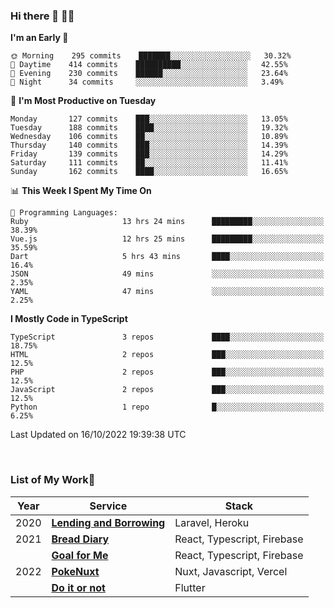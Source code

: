 ### Hi there 👋 🧑‍💻



<!--START_SECTION:waka-->
**I'm an Early 🐤** 

```text
🌞 Morning    295 commits    ███████░░░░░░░░░░░░░░░░░░   30.32% 
🌆 Daytime    414 commits    ██████████░░░░░░░░░░░░░░░   42.55% 
🌃 Evening    230 commits    ██████░░░░░░░░░░░░░░░░░░░   23.64% 
🌙 Night      34 commits     ░░░░░░░░░░░░░░░░░░░░░░░░░   3.49%

```
📅 **I'm Most Productive on Tuesday** 

```text
Monday       127 commits    ███░░░░░░░░░░░░░░░░░░░░░░   13.05% 
Tuesday      188 commits    ████░░░░░░░░░░░░░░░░░░░░░   19.32% 
Wednesday    106 commits    ██░░░░░░░░░░░░░░░░░░░░░░░   10.89% 
Thursday     140 commits    ███░░░░░░░░░░░░░░░░░░░░░░   14.39% 
Friday       139 commits    ███░░░░░░░░░░░░░░░░░░░░░░   14.29% 
Saturday     111 commits    ██░░░░░░░░░░░░░░░░░░░░░░░   11.41% 
Sunday       162 commits    ████░░░░░░░░░░░░░░░░░░░░░   16.65%

```


📊 **This Week I Spent My Time On** 

```text
💬 Programming Languages: 
Ruby                     13 hrs 24 mins      █████████░░░░░░░░░░░░░░░░   38.39% 
Vue.js                   12 hrs 25 mins      █████████░░░░░░░░░░░░░░░░   35.59% 
Dart                     5 hrs 43 mins       ████░░░░░░░░░░░░░░░░░░░░░   16.4% 
JSON                     49 mins             ░░░░░░░░░░░░░░░░░░░░░░░░░   2.35% 
YAML                     47 mins             ░░░░░░░░░░░░░░░░░░░░░░░░░   2.25%

```

**I Mostly Code in TypeScript** 

```text
TypeScript               3 repos             ████░░░░░░░░░░░░░░░░░░░░░   18.75% 
HTML                     2 repos             ███░░░░░░░░░░░░░░░░░░░░░░   12.5% 
PHP                      2 repos             ███░░░░░░░░░░░░░░░░░░░░░░   12.5% 
JavaScript               2 repos             ███░░░░░░░░░░░░░░░░░░░░░░   12.5% 
Python                   1 repo              █░░░░░░░░░░░░░░░░░░░░░░░░   6.25%

```



 Last Updated on 16/10/2022 19:39:38 UTC
<!--END_SECTION:waka-->


<br />

### List of My Work🚀

| Year | Service | Stack |
|--|--|--|
| 2020 | [**Lending and Borrowing**](https://lending-and-borrowing.herokuapp.com/) | Laravel, Heroku |
| 2021 | [**Bread Diary**](https://bread-diary-web.web.app/) | React, Typescript, Firebase |
|  | [**Goal for Me**](https://goal-for-me.web.app/) | React, Typescript, Firebase |
| 2022 | [**PokeNuxt**](https://pokenuxt.vercel.app/) | Nuxt, Javascript, Vercel |
|  | [**Do it or not**](https://apps.apple.com/jp/app/do-it-or-not/id1613818865) | Flutter |